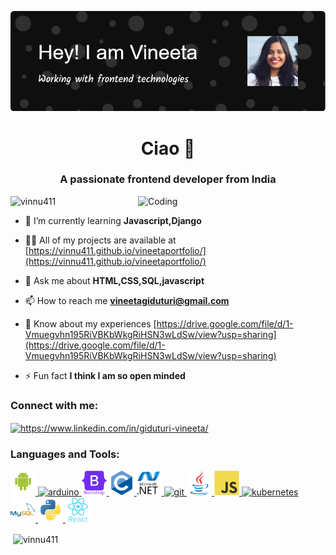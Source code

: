![Header](github-header-image.png)
<h1 align="center"> Ciao 👋 </h1>
<h3 align="center">A passionate frontend developer from India</h3>
<img align="right" alt="Coding" width="300" src="https://user-images.githubusercontent.com/74038190/213760705-0d5bf320-4f43-4352-b74b-0889ae726bf7.gif">
<p align="left"> <img src="https://komarev.com/ghpvc/?username=vinnu411&label=Profile%20views&color=0e75b6&style=flat" alt="vinnu411" /> </p>

- 🌱 I’m currently learning **Javascript,Django**

- 👨‍💻 All of my projects are available at [https://vinnu411.github.io/vineetaportfolio/](https://vinnu411.github.io/vineetaportfolio/)

- 💬 Ask me about **HTML,CSS,SQL,javascript**

- 📫 How to reach me **vineetagiduturi@gmail.com**

- 📄 Know about my experiences [https://drive.google.com/file/d/1-Vmuegvhn195RiVBKbWkgRiHSN3wLdSw/view?usp=sharing](https://drive.google.com/file/d/1-Vmuegvhn195RiVBKbWkgRiHSN3wLdSw/view?usp=sharing)
- ⚡ Fun fact **I think I am so open minded**

<h3 align="left">Connect with me:</h3>
<p align="left">
<a href="https://linkedin.com/in/https://www.linkedin.com/in/giduturi-vineeta/" target="blank"><img align="center" src="https://raw.githubusercontent.com/rahuldkjain/github-profile-readme-generator/master/src/images/icons/Social/linked-in-alt.svg" alt="https://www.linkedin.com/in/giduturi-vineeta/" height="30" width="40" /></a>
</p>

<h3 align="left">Languages and Tools:</h3>
<p align="left"> <a href="https://developer.android.com" target="_blank" rel="noreferrer"> <img src="https://raw.githubusercontent.com/devicons/devicon/master/icons/android/android-original-wordmark.svg" alt="android" width="40" height="40"/> </a> <a href="https://www.arduino.cc/" target="_blank" rel="noreferrer"> <img src="https://cdn.worldvectorlogo.com/logos/arduino-1.svg" alt="arduino" width="40" height="40"/> </a> <a href="https://getbootstrap.com" target="_blank" rel="noreferrer"> <img src="https://raw.githubusercontent.com/devicons/devicon/master/icons/bootstrap/bootstrap-plain-wordmark.svg" alt="bootstrap" width="40" height="40"/> </a> <a href="https://www.cprogramming.com/" target="_blank" rel="noreferrer"> <img src="https://raw.githubusercontent.com/devicons/devicon/master/icons/c/c-original.svg" alt="c" width="40" height="40"/> </a> <a href="https://dotnet.microsoft.com/" target="_blank" rel="noreferrer"> <img src="https://raw.githubusercontent.com/devicons/devicon/master/icons/dot-net/dot-net-original-wordmark.svg" alt="dotnet" width="40" height="40"/> </a> <a href="https://git-scm.com/" target="_blank" rel="noreferrer"> <img src="https://www.vectorlogo.zone/logos/git-scm/git-scm-icon.svg" alt="git" width="40" height="40"/> </a> <a href="https://www.java.com" target="_blank" rel="noreferrer"> <img src="https://raw.githubusercontent.com/devicons/devicon/master/icons/java/java-original.svg" alt="java" width="40" height="40"/> </a> <a href="https://developer.mozilla.org/en-US/docs/Web/JavaScript" target="_blank" rel="noreferrer"> <img src="https://raw.githubusercontent.com/devicons/devicon/master/icons/javascript/javascript-original.svg" alt="javascript" width="40" height="40"/> </a> <a href="https://kubernetes.io" target="_blank" rel="noreferrer"> <img src="https://www.vectorlogo.zone/logos/kubernetes/kubernetes-icon.svg" alt="kubernetes" width="40" height="40"/> </a> <a href="https://www.mysql.com/" target="_blank" rel="noreferrer"> <img src="https://raw.githubusercontent.com/devicons/devicon/master/icons/mysql/mysql-original-wordmark.svg" alt="mysql" width="40" height="40"/> </a> <a href="https://www.python.org" target="_blank" rel="noreferrer"> <img src="https://raw.githubusercontent.com/devicons/devicon/master/icons/python/python-original.svg" alt="python" width="40" height="40"/> </a> <a href="https://reactjs.org/" target="_blank" rel="noreferrer"> <img src="https://raw.githubusercontent.com/devicons/devicon/master/icons/react/react-original-wordmark.svg" alt="react" width="40" height="40"/> </a> </p>

<p>&nbsp;<img align="center" src="https://github-readme-stats.vercel.app/api?username=vinnu411&show_icons=true&locale=en" alt="vinnu411" /></p>

